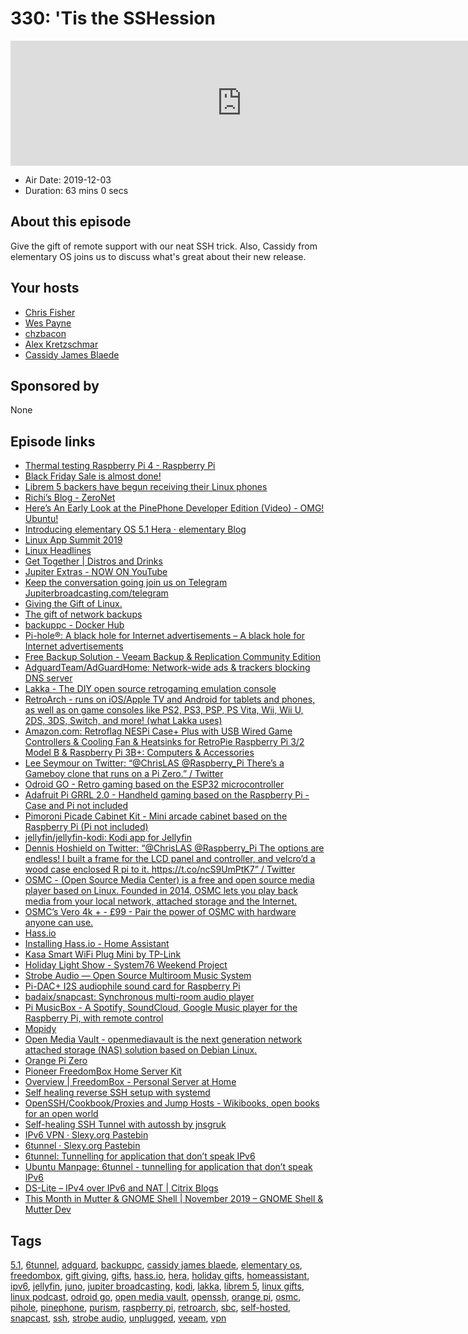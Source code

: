 # 330: 'Tis the SSHession

<iframe src="https://player.fireside.fm/v2/RUkczH-V+f55sV1WX?theme=dark" width="740" height="200" frameborder="0" scrolling="no"></iframe>

* Air Date: 2019-12-03
* Duration: 63 mins 0 secs

## About this episode

Give the gift of remote support with our neat SSH trick. Also, Cassidy from elementary OS joins us to discuss what's great about their new release.

## Your hosts
* [Chris Fisher](https://linuxunplugged.com/hosts/chrislas)
* [Wes Payne](https://linuxunplugged.com/hosts/wes)
* [chzbacon](https://linuxunplugged.com/hosts/chzbacon)
* [Alex Kretzschmar](https://linuxunplugged.com/guests/alexktz)
* [Cassidy James Blaede](https://linuxunplugged.com/guests/cassidyjames)

## Sponsored by

None



## Episode links

  * [Thermal testing Raspberry Pi 4 - Raspberry Pi](https://www.raspberrypi.org/blog/thermal-testing-raspberry-pi-4/ "Thermal testing Raspberry Pi 4 - Raspberry Pi")
  * [Black Friday Sale is almost done!](https://linuxacademy.com/pricing/ "Black Friday Sale is almost done!")
  * [Librem 5 backers have begun receiving their Linux phones](https://arstechnica.com/gadgets/2019/12/librem-5-backers-receiving-their-linux-phones "Librem 5 backers have begun receiving their Linux phones")
  * [Richi’s Blog - ZeroNet](https://0net.io/1EwAh4KUfGgRw1re7uyrmTUWKZYV9SHVcW/ "Richi’s Blog - ZeroNet")
  * [Here’s An Early Look at the PinePhone Developer Edition (Video) - OMG! Ubuntu!](https://www.omgubuntu.co.uk/2019/12/pinephone-developer-edition-video "Here’s An Early Look at the PinePhone Developer Edition \(Video\) - OMG! Ubuntu!")
  * [Introducing elementary OS 5.1 Hera ⋅ elementary Blog](https://blog.elementary.io/introducing-elementary-os-5-1-hera/ "Introducing elementary OS 5.1 Hera ⋅ elementary Blog")
  * [Linux App Summit 2019](https://linuxappsummit.org/ "Linux App Summit 2019")
  * [Linux Headlines](https://linuxheadlines.show/ "Linux Headlines")
  * [Get Together | Distros and Drinks](https://gettogether.community/events/3361/distros-and-drinks/ "Get Together | Distros and Drinks")
  * [Jupiter Extras - NOW ON YouTube](https://www.youtube.com/channel/UCkZKIGkCwEVupUDmVs3cRXA/videos "Jupiter Extras - NOW ON YouTube")
  * [Keep the conversation going join us on Telegram Jupiterbroadcasting.com/telegram](https://jupiterbroadcasting.com/telegram "Keep the conversation going join us on Telegram Jupiterbroadcasting.com/telegram")
  * [Giving the Gift of Linux.](https://slexy.org/view/s2NfTPUw4H "Giving the Gift of Linux.")
  * [The gift of network backups](https://www.howtoforge.com/tutorial/raspberry-pi-as-backup-server-for-linux-and-windows/ "The gift of network backups")
  * [backuppc - Docker Hub](https://hub.docker.com/r/adferrand/backuppc/ "backuppc - Docker Hub")
  * [Pi-hole®: A black hole for Internet advertisements – A black hole for Internet advertisements](https://pi-hole.net/ "Pi-hole®: A black hole for Internet advertisements – A black hole for Internet advertisements")
  * [Free Backup Solution - Veeam Backup & Replication Community Edition](https://www.veeam.com/virtual-machine-backup-solution-free.html "Free Backup Solution - Veeam Backup & Replication Community Edition")
  * [AdguardTeam/AdGuardHome: Network-wide ads & trackers blocking DNS server](https://github.com/AdguardTeam/AdGuardHome "AdguardTeam/AdGuardHome: Network-wide ads & trackers blocking DNS server")
  * [Lakka - The DIY open source retrogaming emulation console](https://www.lakka.tv/ "Lakka - The DIY open source retrogaming emulation console")
  * [RetroArch - runs on iOS/Apple TV and Android for tablets and phones, as well as on game consoles like PS2, PS3, PSP, PS Vita, Wii, Wii U, 2DS, 3DS, Switch, and more! (what Lakka uses)](https://www.retroarch.com/ "RetroArch - runs on iOS/Apple TV and Android for tablets and phones, as well as on game consoles like PS2, PS3, PSP, PS Vita, Wii, Wii U, 2DS, 3DS, Switch, and more! \(what Lakka uses\)")
  * [Amazon.com: Retroflag NESPi Case+ Plus with USB Wired Game Controllers & Cooling Fan & Heatsinks for RetroPie Raspberry Pi 3/2 Model B & Raspberry Pi 3B+: Computers & Accessories](https://www.amazon.com/Retroflag-Controllers-Heatsinks-RetroPie-Raspberry/dp/B0787348WK "Amazon.com: Retroflag NESPi Case+ Plus with USB Wired Game Controllers & Cooling Fan & Heatsinks for RetroPie Raspberry Pi 3/2 Model B & Raspberry Pi 3B+: Computers & Accessories")
  * [Lee Seymour on Twitter: “@ChrisLAS @Raspberry_Pi There’s a Gameboy clone that runs on a Pi Zero.” / Twitter](https://twitter.com/fleamour/status/1201754231809675264 "Lee Seymour on Twitter: “@ChrisLAS @Raspberry_Pi There’s a Gameboy clone that runs on a Pi Zero.” / Twitter")
  * [Odroid GO - Retro gaming based on the ESP32 microcontroller](https://www.hardkernel.com/shop/odroid-go/ "Odroid GO - Retro gaming based on the ESP32 microcontroller")
  * [Adafruit Pi GRRL 2.0 - Handheld gaming based on the Raspberry Pi - Case and Pi not included](https://www.adafruit.com/product/3014? "Adafruit Pi GRRL 2.0 - Handheld gaming based on the Raspberry Pi - Case and Pi not included")
  * [Pimoroni Picade Cabinet Kit - Mini arcade cabinet based on the Raspberry Pi (Pi not included)](https://www.adafruit.com/product/2706 "Pimoroni Picade Cabinet Kit - Mini arcade cabinet based on the Raspberry Pi \(Pi not included\)")
  * [jellyfin/jellyfin-kodi: Kodi app for Jellyfin](https://github.com/jellyfin/jellyfin-kodi "jellyfin/jellyfin-kodi: Kodi app for Jellyfin")
  * [Dennis Hoshield on Twitter: “@ChrisLAS @Raspberry_Pi The options are endless! I built a frame for the LCD panel and controller, and velcro’d a wood case enclosed R pi to it. https://t.co/ncS9UmPtK7” / Twitter](https://twitter.com/DHoshield/status/1201662412384088068 "Dennis Hoshield on Twitter: “@ChrisLAS @Raspberry_Pi The options are endless! I built a frame for the LCD panel and controller, and velcro’d a wood case enclosed R pi to it. https://t.co/ncS9UmPtK7” / Twitter")
  * [OSMC - (Open Source Media Center) is a free and open source media player based on Linux. Founded in 2014, OSMC lets you play back media from your local network, attached storage and the Internet.](https://osmc.tv/ "OSMC - \(Open Source Media Center\) is a free and open source media player based on Linux. Founded in 2014, OSMC lets you play back media from your local network, attached storage and the Internet.")
  * [OSMC’s Vero 4k + - £99 - Pair the power of OSMC with hardware anyone can use.](https://osmc.tv/vero/ "OSMC’s Vero 4k + - £99 - Pair the power of OSMC with hardware anyone can use.")
  * [Hass.io](https://www.home-assistant.io/hassio/ "Hass.io")
  * [Installing Hass.io - Home Assistant](https://www.home-assistant.io/hassio/installation/ "Installing Hass.io - Home Assistant")
  * [Kasa Smart WiFi Plug Mini by TP-Link](https://www.amazon.com/TP-Link-HS105-KIT-Required-Assistant/dp/B01K1JVZOE "Kasa Smart WiFi Plug Mini by TP-Link")
  * [Holiday Light Show - System76 Weekend Project](https://system76.com/weekend-project/holiday-light-show "Holiday Light Show - System76 Weekend Project")
  * [Strobe Audio — Open Source Multiroom Music System](http://strobe.audio/ "Strobe Audio — Open Source Multiroom Music System")
  * [Pi-DAC+ I2S audiophile sound card for Raspberry Pi](http://iqaudio.co.uk/hats/8-pi-dac.html "Pi-DAC+ I2S audiophile sound card for Raspberry Pi")
  * [badaix/snapcast: Synchronous multi-room audio player](https://github.com/badaix/snapcast "badaix/snapcast: Synchronous multi-room audio player")
  * [Pi MusicBox - A Spotify, SoundCloud, Google Music player for the Raspberry Pi, with remote control](https://www.pimusicbox.com/ "Pi MusicBox - A Spotify, SoundCloud, Google Music player for the Raspberry Pi, with remote control")
  * [Mopidy](https://mopidy.com/ "Mopidy")
  * [Open Media Vault - openmediavault is the next generation network attached storage (NAS) solution based on Debian Linux.](https://www.openmediavault.org/ "Open Media Vault - openmediavault is the next generation network attached storage \(NAS\) solution based on Debian Linux.")
  * [Orange Pi Zero](http://www.orangepi.org/orangepizero/ "Orange Pi Zero")
  * [Pioneer FreedomBox Home Server Kit](https://www.olimex.com/Products/OLinuXino/Home-Server/Pioneer-FreedomBox-HSK/ "Pioneer FreedomBox Home Server Kit")
  * [Overview | FreedomBox - Personal Server at Home](https://freedombox.org/ "Overview | FreedomBox - Personal Server at Home")
  * [Self healing reverse SSH setup with systemd](https://blog.stigok.com/2018/04/22/self-healing-reverse-ssh-systemd-service.html "Self healing reverse SSH setup with systemd")
  * [OpenSSH/Cookbook/Proxies and Jump Hosts - Wikibooks, open books for an open world](https://en.wikibooks.org/wiki/OpenSSH/Cookbook/Proxies_and_Jump_Hosts#Jump_Hosts_--_Passing_Through_a_Gateway_or_Two "OpenSSH/Cookbook/Proxies and Jump Hosts - Wikibooks, open books for an open world")
  * [Self-healing SSH Tunnel with autossh by jnsgruk](https://gist.github.com/jnsgruk/c00859e2c910b39f06643dbd81bb81eb "Self-healing SSH Tunnel with autossh by jnsgruk")
  * [IPv6 VPN · Slexy.org Pastebin](https://slexy.org/view/s2fhQA1F5d "IPv6 VPN · Slexy.org Pastebin")
  * [6tunnel · Slexy.org Pastebin](https://slexy.org/view/s23hTaJ8eP "6tunnel · Slexy.org Pastebin")
  * [6tunnel: Tunnelling for application that don’t speak IPv6](https://github.com/wojtekka/6tunnel "6tunnel: Tunnelling for application that don’t speak IPv6")
  * [Ubuntu Manpage: 6tunnel - tunnelling for application that don’t speak IPv6](http://manpages.ubuntu.com/manpages/bionic/man1/6tunnel.1.html "Ubuntu Manpage: 6tunnel - tunnelling for application that don’t speak IPv6")
  * [DS-Lite – IPv4 over IPv6 and NAT | Citrix Blogs](https://www.citrix.com/blogs/2012/03/22/ds-lite-%E2%80%93-ipv4-over-ipv6-and-nat/ "DS-Lite – IPv4 over IPv6 and NAT | Citrix Blogs")
  * [This Month in Mutter & GNOME Shell | November 2019 – GNOME Shell & Mutter Dev](https://blogs.gnome.org/shell-dev/2019/12/03/this-month-in-mutter-gnome-shell-november-2019/ "This Month in Mutter & GNOME Shell | November 2019 – GNOME Shell & Mutter Dev")



## Tags

[5.1](https://linuxunplugged.com/tags/5.1), [6tunnel](https://linuxunplugged.com/tags/6tunnel), [adguard](https://linuxunplugged.com/tags/adguard), [backuppc](https://linuxunplugged.com/tags/backuppc), [cassidy james blaede](https://linuxunplugged.com/tags/cassidy%20james%20blaede), [elementary os](https://linuxunplugged.com/tags/elementary%20os), [freedombox](https://linuxunplugged.com/tags/freedombox), [gift giving](https://linuxunplugged.com/tags/gift%20giving), [gifts](https://linuxunplugged.com/tags/gifts), [hass.io](https://linuxunplugged.com/tags/hass.io), [hera](https://linuxunplugged.com/tags/hera), [holiday gifts](https://linuxunplugged.com/tags/holiday%20gifts), [homeassistant](https://linuxunplugged.com/tags/homeassistant), [ipv6](https://linuxunplugged.com/tags/ipv6), [jellyfin](https://linuxunplugged.com/tags/jellyfin), [juno](https://linuxunplugged.com/tags/juno), [jupiter broadcasting](https://linuxunplugged.com/tags/jupiter%20broadcasting), [kodi](https://linuxunplugged.com/tags/kodi), [lakka](https://linuxunplugged.com/tags/lakka), [librem 5](https://linuxunplugged.com/tags/librem%205), [linux gifts](https://linuxunplugged.com/tags/linux%20gifts), [linux podcast](https://linuxunplugged.com/tags/linux%20podcast), [odroid go](https://linuxunplugged.com/tags/odroid%20go), [open media vault](https://linuxunplugged.com/tags/open%20media%20vault), [openssh](https://linuxunplugged.com/tags/openssh), [orange pi](https://linuxunplugged.com/tags/orange%20pi), [osmc](https://linuxunplugged.com/tags/osmc), [pihole](https://linuxunplugged.com/tags/pihole), [pinephone](https://linuxunplugged.com/tags/pinephone), [purism](https://linuxunplugged.com/tags/purism), [raspberry pi](https://linuxunplugged.com/tags/raspberry%20pi), [retroarch](https://linuxunplugged.com/tags/retroarch), [sbc](https://linuxunplugged.com/tags/sbc), [self-hosted](https://linuxunplugged.com/tags/self-hosted), [snapcast](https://linuxunplugged.com/tags/snapcast), [ssh](https://linuxunplugged.com/tags/ssh), [strobe audio](https://linuxunplugged.com/tags/strobe%20audio), [unplugged](https://linuxunplugged.com/tags/unplugged), [veeam](https://linuxunplugged.com/tags/veeam), [vpn](https://linuxunplugged.com/tags/vpn)